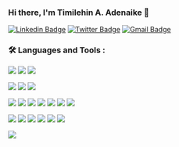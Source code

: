 ### Hi there, I'm Timilehin A. Adenaike 👋

[![Linkedin Badge](https://img.shields.io/badge/-timilehin-blue?style=flat-square&logo=Linkedin&logoColor=white&link=https://www.linkedin.com/in/timilehin-adenaike/)](https://www.linkedin.com/in/timilehin-adenaike/)
[![Twitter Badge](https://img.shields.io/badge/-@Timmynaike-1ca0f1?style=flat-square&labelColor=1ca0f1&logo=twitter&logoColor=white&link=https://twitter.com/Timmynaike)](https://twitter.com/Timmynaike)
[![Gmail Badge](https://img.shields.io/badge/-timmynaike@gmail.com-c14438?style=flat-square&logo=Gmail&logoColor=white&link=mailto:timmynaike@gmail.com)](mailto:timmynaike@gmail.com)


### :hammer_and_wrench: Languages and Tools :

<div id="header" align="left">
  
[![](https://img.shields.io/badge/Code-JavaScript-informational?style=flat&logo=JavaScript&logoColor=white&color=F7DF1E)](https://www.javascript.com/)
[![](https://img.shields.io/badge/Code-TypeScript-informational?style=flat&logo=TypeScript&logoColor=white&color=F7DF1E)](https://www.typescriptlang.com/)
[![](https://img.shields.io/badge/Code-Php-informational?style=flat&logo=Php&logoColor=white&color=b0b3d6)](https://www.php.net/)
  
[![](https://img.shields.io/badge/Server-Apache-informational?style=flat&logo=apache&logoColor=white&color=A22160)](https://www.apache.org/)
[![](https://img.shields.io/badge/DB-MySql-informational?style=flat&logo=mysql&logoColor=white&color=F29111)](https://www.mysql.com/)
[![](https://img.shields.io/badge/DB-PostgreSql-informational?style=flat&logo=postgresql&logoColor=white&color=0064a5)](https://www.postgresql.org/)
  
  

[![](https://img.shields.io/badge/Front-HTML5-informational?style=flat&logo=Html&logoColor=white&color=FFA500)](https://www.w3.org/)
[![](https://img.shields.io/badge/Front-CSS3-informational?style=flat&logo=Css&logoColor=white&color=264DE4)](https://www.w3.org/Style/CSS/)
[![](https://img.shields.io/badge/Front-React-informational?style=flat&logo=React&logoColor=white&color=61DAFB)](https://reactjs.org/)
[![](https://img.shields.io/badge/Front-Vue-informational?style=flat&logo=Vue&logoColor=white&color=41B883)](https://vuejs.org/)
[![](https://img.shields.io/badge/Front-Redux-informational?style=flat&logo=Redux&logoColor=white&color=764ABC)](https://redux.js.org/)
[![](https://img.shields.io/badge/Front-ReactQuery-informational?style=flat&logo=ReactQuery&logoColor=white&color=F43F5E)](https://tanstack.com/query/latest/)
[![](https://img.shields.io/badge/Front-StyledComponents-informational?style=flat&logo=StyledComponents&logoColor=white&color=D37981)](https://styled-components.com/)

[![](https://img.shields.io/badge/Tools-git-informational?style=flat&logo=git&logoColor=white&color=C14438)](https://www.git.com/)
[![](https://img.shields.io/badge/Tools-Jest-informational?style=flat&logo=jest&logoColor=white&color=916F79)](https://jestjs.io/)
[![](https://img.shields.io/badge/Tools-Vitest-informational?style=flat&logo=vitest&logoColor=white&color=6E961A)](https://vitest.dev/)
[![](https://img.shields.io/badge/Tools-Postman-informational?style=flat&logo=postman&logoColor=white&color=FF6C37)](https://www.postman.com/)
[![](https://img.shields.io/badge/Tools-MicrosoftAzure-informational?style=flat&logo=MicrosoftAzure&logoColor=white&color=007FFF)](https://azure.microsoft.com/)
[![](https://img.shields.io/badge/Tools-Figma-informational?style=flat&logo=Figma&logoColor=white&color=007FFF)](https://figma.com/)
</div>


[![](https://img.shields.io/badge/OS-Linux-informational?style=flat&logo=Linux&logoColor=white&color=FCC624)](https://www.linux.org/pages/download/)

<!--
---
### 📈 My stats
---
<img align="center" src='https://github-readme-stats.vercel.app/api/top-langs/?username=Tnaike&hide=html&layout=compact'>

<img height="180em" src="https://github-readme-stats.vercel.app/api?username=Tnaike&show_icons=true&hide_border=true&&count_private=true&include_all_commits=true" />

<p align="left"> <a href="https://github.com/ryo-ma/github-profile-trophy"><img src="https://github-profile-trophy.vercel.app/?username=Tnaike" alt="Tnaike" /></a> </p>

<!--
**Tnaike/Tnaike** is a ✨ _special_ ✨ repository because its `README.md` (this file) appears on your GitHub profile.

Here are some ideas to get you started:

- 🔭 I’m currently working on ...
- 🌱 I’m currently learning ...
- 👯 I’m looking to collaborate on ...
- 🤔 I’m looking for help with ...
- 💬 Ask me about ...
- 📫 How to reach me: ...
- 😄 Pronouns: ...
- ⚡ Fun fact: ...
-->
